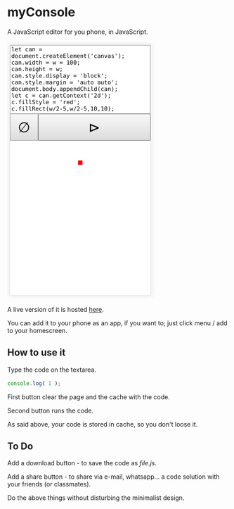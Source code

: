 # myConsole

A JavaScript editor for you phone, in JavaScript.

![myConsole](screenshot.png)

A live version of it is hosted [here](https://victorribeiro.com/myConsole).

You can add it to your phone as an app, if you want to; just click menu / add to your homescreen.

## How to use it

Type the code on the textarea.

```javascript
console.log( 1 );
```

First button clear the page and the cache with the code.

Second button runs the code.

As said above, your code is stored in cache, so you don't loose it.


## To Do

Add a download button - to save the code as *file.js*.

Add a share button - to share via e-mail, whatsapp... a code solution with your friends (or classmates).

Do the above things without disturbing the minimalist design.
